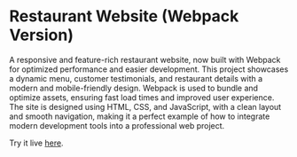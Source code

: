 # Restaurant Website (Webpack Version)

A responsive and feature-rich restaurant website, now built with Webpack for optimized performance and easier development. This project showcases a dynamic menu, customer testimonials, and restaurant details with a modern and mobile-friendly design. Webpack is used to bundle and optimize assets, ensuring fast load times and improved user experience. The site is designed using HTML, CSS, and JavaScript, with a clean layout and smooth navigation, making it a perfect example of how to integrate modern development tools into a professional web project.

Try it live [here](https://anwarmadani.github.io/restaurant-dom/).
